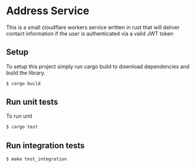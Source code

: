# Address Service

This is a small cloudflare workers service written in rust that will deliver
contact information if the user is authenticated via a valid JWT token

## Setup

To setup this project simply run cargo build to download dependencies and build the library.

``` sh
$ cargo build
```

## Run unit tests

To run unit 

``` sh
$ cargo test
```

## Run integration tests

``` sh
$ make test_integration
```
